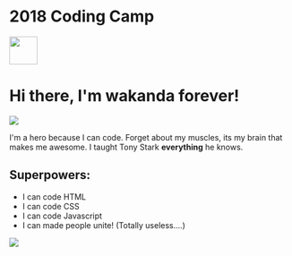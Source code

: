 
<!DOCTYPE html>
<html>
  <head>
    <title>wakanda forever</title>
    <link href="https://fonts.googleapis.com/css?family=Black+And+White+Picture" rel="stylesheet">
    <link rel="stylesheet" type="text/css" href="css/main.css">
    <link rel="icon" type="image/png" href="https://www.google.com/url?sa=i&source=images&cd=&cad=rja&uact=8&ved=2ahUKEwieiqfT8IvfAhUKKnwKHaUGDJIQjRx6BAgBEAU&url=http%3A%2F%2Fmarvelcinematicuniverse.wikia.com%2Fwiki%2FFile%3ACaptain_America_Shield.png&psig=AOvVaw1eWybGdlvn1xYoQIMMd7Tu&ust=1544208920067575">
    <meta name="viewport" content="width=device-width, initial-scale=1.0">
  </head>
  <body>
    <div class="body">
            <div class="header">
        <h1>2018 Coding Camp</h1>
        <div class="images">
          <img src="https://logmeincdn.azureedge.net/sc-newcomedia/-/media/78c7e6d50fe14c47a0e461695db3e4a1.png" height="50">
        </div>
      </div>
      <div class="container">
        <h1>Hi there, I'm wakanda forever!</h1>
        <img src=https://i.imgur.com/QIIy7FC.jpg>
        <p>
          I'm a hero because I can code. Forget about my muscles, its my brain that makes me awesome. I taught Tony Stark <b>everything</b> he knows.
        </p>
        <h2>Superpowers:</h2>
        <ul>
          <li>I can code HTML</li>
          <li>I can code CSS</li>
          <li>I can code Javascript</li>
          <li>I can made people unite! (Totally useless....)</li>
        </ul>
        <img src=https://www.google.com/url?sa=i&source=images&cd=&cad=rja&uact=8&ved=2ahUKEwjJ3Znd9ovfAhWyna0KHVF-AQoQjRx6BAgBEAU&url=https%3A%2F%2Fwww.onceuponatee.net%2Fproducts%2Frisa-rodil-wakanda-forever-art-canvas&psig=AOvVaw2OmY2EgrRKkxMScwcgddh3&ust=1544210070629521>
        </div>
    </div>
  </body>
</html>
